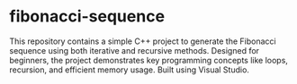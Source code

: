 # fibonacci-sequence
This repository contains a simple C++ project to generate the Fibonacci sequence using both iterative and recursive methods. Designed for beginners, the project demonstrates key programming concepts like loops, recursion, and efficient memory usage. Built using Visual Studio.
